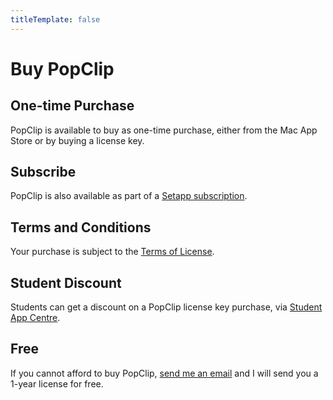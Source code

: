 ```yaml
---
titleTemplate: false
---
```

<script setup>
import Buy from '/components/Buy.vue'
import Setapp from '/components/Setapp.vue'
</script>

# Buy PopClip

## One-time Purchase

PopClip is available to buy as one-time purchase, either from the Mac App Store
or by buying a license key.

<Buy />

## Subscribe

PopClip is also available as part of a [Setapp subscription](https://go.setapp.com/stp304?refAppId=159&refVendorId=92).

<Setapp />

## Terms and Conditions

Your purchase is subject to the [Terms of License](/terms).

## Student Discount

Students can get a discount on a PopClip license key purchase, via
[Student App Centre](https://studentappcentre.com/app/popclip).

## Free

If you cannot afford to buy PopClip, [send me an email](/support) and I will send you a 1-year license for free.
